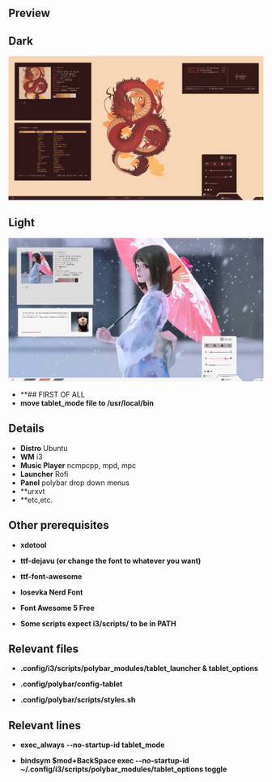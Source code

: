 ## Preview

## Dark
![Dark](/preview/dark.png)
<br />
## Light
![Light](/preview/light.png)


- **## FIRST OF ALL
- **move tablet_mode file to /usr/local/bin**



## Details
- **Distro** Ubuntu
- **WM** i3
- **Music Player** ncmpcpp, mpd, mpc
- **Launcher** Rofi
- **Panel** polybar drop down menus
- **urxvt
- **etc,etc.

## Other prerequisites

- **xdotool**
- **ttf-dejavu (or change the font to whatever you want)**
- **ttf-font-awesome**
- **Iosevka Nerd Font**
- **Font Awesome 5 Free**

- **Some scripts expect i3/scripts/ to be in PATH**


## Relevant files

- **.config/i3/scripts/polybar_modules/tablet_launcher & tablet_options**

- **.config/polybar/config-tablet**

- **.config/polybar/scripts/styles.sh**


## Relevant lines 

- **exec_always --no-startup-id tablet_mode**

- **bindsym $mod+BackSpace exec --no-startup-id ~/.config/i3/scripts/polybar_modules/tablet_options toggle**
